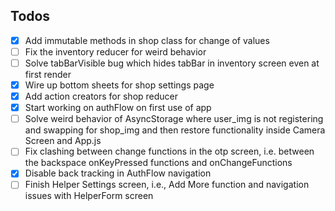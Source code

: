## Todos 
- [x] Add immutable methods in shop class for change of values
- [ ] Fix the inventory reducer for weird behavior
- [ ] Solve tabBarVisible bug which hides tabBar in inventory screen even at first render
- [x] Wire up bottom sheets for shop settings page
- [x] Add action creators for shop reducer
- [x] Start working on authFlow on first use of app 
- [ ] Solve weird behavior of AsyncStorage where user_img is not registering and swapping for shop_img and then restore functionality inside Camera Screen and App.js
- [ ] Fix clashing between change functions in the otp screen, i.e. between the backspace onKeyPressed functions and onChangeFunctions
- [x] Disable back tracking in AuthFlow navigation
- [ ] Finish Helper Settings screen, i.e., Add More function and navigation issues with HelperForm screen